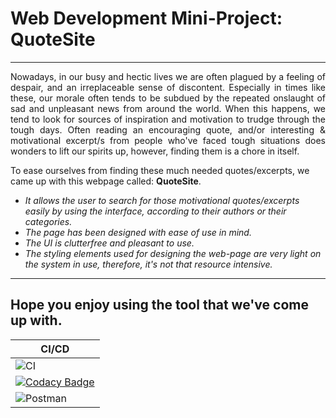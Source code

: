 # Web Development Mini-Project: QuoteSite



----------------------------------------------
<p style='text-align: justify;'> Nowadays, in our busy and hectic lives we are often plagued by a feeling of despair, and an irreplaceable sense of discontent. Especially in times like these, our morale often tends to be subdued by the repeated onslaught of sad and unpleasant news from around the world. When this happens, we tend to look for sources of inspiration and motivation to trudge through the tough days. Often reading an encouraging quote, and/or interesting & motivational excerpt/s from people who've faced tough situations does wonders to lift our spirits up, however, finding them is a chore in itself. </p>

To ease ourselves from finding these much needed quotes/excerpts, we came up with this webpage called: **QuoteSite**. 
* _It allows the user to search for those motivational quotes/excerpts easily by using the interface, according to their authors or their categories._
* _The page has been designed with ease of use in mind._
* _The UI is clutterfree and pleasant to use._
* _The styling elements used for designing the web-page are very light on the system in use, therefore, it's not that resource intensive._

-----------------------------------------------
Hope you enjoy using the tool that we've come up with.
-----------------------------------------------
|CI/CD|
|-----|
|![CI](https://github.com/99002683/Web_Development_Mini_Project/workflows/CI/badge.svg)|
|[![Codacy Badge](https://api.codacy.com/project/badge/Grade/654c6a54d09945c696e267bf57ae111c)](https://app.codacy.com/gh/99002683/Web_Development_Mini_Project?utm_source=github.com&utm_medium=referral&utm_content=99002683/Web_Development_Mini_Project&utm_campaign=Badge_Grade)|
|![Postman](https://github.com/99002683/Web_Development_Mini_Project/workflows/Postman/badge.svg?branch=main)|
